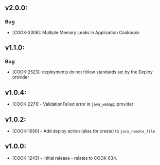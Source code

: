 ## v2.0.0:

### Bug

- [COOK-3306]: Multiple Memory Leaks in Application Cookbook

## v1.1.0:

### Bug

- [COOK-2523]: deployments do not follow standards set by the Deploy
  provider

## v1.0.4:

* [COOK-2271] - ValidationFailed error in `java_webapp` provider

## v1.0.2:

* [COOK-1680] - Add deploy action (alias for create) to `java_remote_file`

## v1.0.0:

* [COOK-1243] - Initial release - relates to COOK-634.
